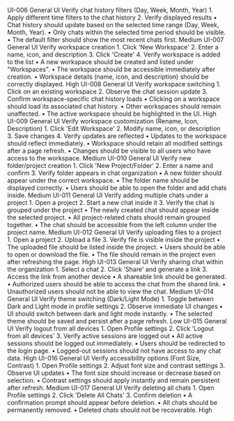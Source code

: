 UI-006	General UI	Verify chat history filters (Day, Week, Month, Year)	1. Apply different time filters to the chat history 2. Verify displayed results	• Chat history should update based on the selected time range (Day, Week, Month, Year). • Only chats within the selected time period should be visible. • The default filter should show the most recent chats first.	Medium
UI-007	General UI	Verify workspace creation	1. Click 'New Workspace' 2. Enter a name, icon, and description 3. Click 'Create' 4. Verify workspace is added to the list	• A new workspace should be created and listed under "Workspaces". • The workspace should be accessible immediately after creation. • Workspace details (name, icon, and description) should be correctly displayed.	High
UI-008	General UI	Verify workspace switching	1. Click on an existing workspace 2. Observe the chat session update 3. Confirm workspace-specific chat history loads	• Clicking on a workspace should load its associated chat history. • Other workspaces should remain unaffected. • The active workspace should be highlighted in the UI.	High
UI-009	General UI	Verify workspace customization (Rename, Icon, Description)	1. Click 'Edit Workspace' 2. Modify name, icon, or description 3. Save changes 4. Verify updates are reflected	• Updates to the workspace should reflect immediately. • Workspace should retain all modified settings after a page refresh. • Changes should be visible to all users who have access to the workspace.	Medium
UI-010	General UI	Verify new folder/project creation	1. Click 'New Project/Folder' 2. Enter a name and confirm 3. Verify folder appears in chat organization	• A new folder should appear under the correct workspace. • The folder name should be displayed correctly. • Users should be able to open the folder and add chats inside.	Medium
UI-011	General UI	Verify adding multiple chats under a project	1. Open a project 2. Start a new chat inside it 3. Verify the chat is grouped under the project	• The newly created chat should appear inside the selected project. • All project-related chats should remain grouped together. • The chat should be accessible from the left column under the project name.	Medium
UI-012	General UI	Verify uploading files to a project	1. Open a project 2. Upload a file 3. Verify file is visible inside the project	• The uploaded file should be listed inside the project. • Users should be able to open or download the file. • The file should remain in the project even after refreshing the page.	High
UI-013	General UI	Verify sharing chat within the organization	1. Select a chat 2. Click 'Share' and generate a link 3. Access the link from another device	• A shareable link should be generated. • Authorized users should be able to access the chat from the shared link. • Unauthorized users should not be able to view the chat.	Medium
UI-014	General UI	Verify theme switching (Dark/Light Mode)	1. Toggle between Dark and Light mode in profile settings 2. Observe immediate UI changes	• UI should switch between dark and light mode instantly. • The selected theme should be saved and persist after a page refresh.	Low
UI-015	General UI	Verify logout from all devices	1. Open Profile settings 2. Click 'Logout from all devices' 3. Verify active sessions are logged out	• All active sessions should be logged out immediately. • Users should be redirected to the login page. • Logged-out sessions should not have access to any chat data.	High
UI-016	General UI	Verify accessibility options (Font Size, Contrast)	1. Open Profile settings 2. Adjust font size and contrast settings 3. Observe UI updates	• The font size should increase or decrease based on selection. • Contrast settings should apply instantly and remain persistent after refresh.	Medium
UI-017	General UI	Verify deleting all chats	1. Open Profile settings 2. Click 'Delete All Chats' 3. Confirm deletion	• A confirmation prompt should appear before deletion. • All chats should be permanently removed. • Deleted chats should not be recoverable.	High
